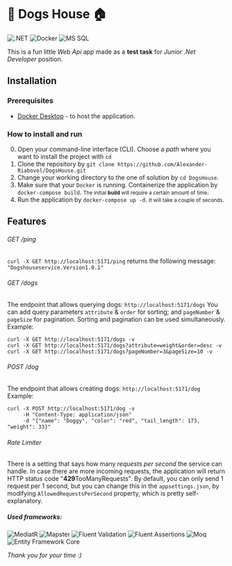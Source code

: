 ﻿# 🐶 Dogs House 🏠

![.NET](https://img.shields.io/badge/.NET-7.0-6c3c94) ![Docker](https://img.shields.io/badge/Docker-288ce4) ![MS SQL](https://img.shields.io/badge/Microsoft_SQL_Server-c42c24)

This is a fun little *Web Api* app made as a **test task** for *Junior .Net Developer* position.

## Installation

### Prerequisites
- [Docker Desktop](https://www.docker.com/products/docker-desktop/) - to host the application.
### How to install and run
0. Open your command-line interface (CLI). Choose a *path* where you want to install the project with `cd`
1. Clone the repository by `git clone https://github.com/Alexander-Riabovol/DogsHouse.git`
2. Change your working directory to the one of solution by `cd DogsHouse`.
3. Make sure that your `Docker` is running. Containerize the application by `docker-compose build`. <small>The initial <b>build</b> will require a certain amount of time</small>.
4. Run the application by `docker-compose up -d`. <small>It will take a couple of seconds</small>.

## Features

###### GET /ping
`curl -X GET http://localhost:5171/ping` returns the following message: `"Dogshouseservice.Version1.0.1"`
###### GET /dogs
The endpoint that allows querying dogs: `http://localhost:5171/dogs`
You can add query parameters `attribute` & `order` for sorting; and `pageNumber` & `pageSize` for pagination. Sorting and pagination can be used simultaneously.
Example:
```
curl -X GET http://localhost:5171/dogs -v
curl -X GET http://localhost:5171/dogs?attribute=weight&order=desc -v
curl -X GET http://localhost:5171/dogs?pageNumber=3&pageSize=10 -v
```
###### POST /dog
The endpoint that allows creating dogs: `http://localhost:5171/dog`
Example:
```
curl -X POST http://localhost:5171/dog -v
	 -H "Content-Type: application/json"
	 -d "{"name": "Doggy", "color": "red", "tail_length": 173, "weight": 33}"
```
###### Rate Limiter
There is a setting that says how many *requests per second* the service can handle. In case there are more incoming requests, the application will return HTTP status code "**429**TooManyRequests".
By default, you can only send 1 request per 1 second, but you can change this in the `appsettings.json`, by modifying `AllowedRequestsPerSecond` property, which is pretty self-explanatory.

##### Used frameworks:
 ![MediatR](https://img.shields.io/badge/MediatR-2596be) ![Mapster](https://img.shields.io/badge/Mapster-ffbc34) ![Fluent Validation](https://img.shields.io/badge/Fluent_Validation-ff0404) ![Fluent Assertions](https://img.shields.io/badge/Fluent_Assertions-f01c24) ![Moq](https://img.shields.io/badge/Moq-f8b804) ![Entity Framework Core](https://img.shields.io/badge/Entity_Framework_Core-1874a4)

*Thank you for your time :)*
